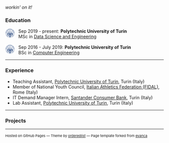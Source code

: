 _workin' on it!_

### Education

<img style="float: left;" src="images/polito.png?raw=true" width="30" height="30"/> &nbsp;&nbsp; Sep 2019 - present: **Polytechnic University of Turin** <br>
&nbsp;&nbsp; MSc in <a href="https://didattica.polito.it/pls/portal30/sviluppo.offerta_formativa_2019.vis?p_a_acc=2020&p_sdu=37&p_cds=320" target="_blank"> Data Science and Engineering </a>
<br><br>
<img style="float: left;" src="images/polito.png?raw=true" width="30" height="30"/> &nbsp;&nbsp; Sep 2016 - July 2019: **Polytechnic University of Turin** <br>
&nbsp;&nbsp; BSc in <a href="https://didattica.polito.it/pls/portal30/sviluppo.offerta_formativa_2019.vis?p_coorte=2020&p_sdu=37&p_cds=10" target="_blank"> Computer Engineering </a> 

---

### Experience
- Teaching Assistant,  [Polytechnic University of Turin](https://www.polito.it/), Turin (Italy)
- Member of National Youth Council, [Italian Athletics Federation (FIDAL)](http://www.fidal.it/content/Young-Leaders-Il-Consiglio-Giovanile/124544?fbclid=IwAR1_E8B3Zj-oOlZgBkv0JsIlgiLcAP2_r-Dho4QEi7ZjXAvqT-eiyPjHR5M), Rome (Italy)
- IT Demand Manager Intern, [Santander Consumer Bank](https://www.santanderconsumer.it/), Turin (Italy)
- Lab Assistant, [Polytechnic University of Turin](https://www.polito.it/), Turin (Italy)

---

### Projects 

<!--- [Project 1 Title](/sample_page)  <!---(/pdf/sample_presentation.pdf) (http://example.com/) 
<img src="images/dummy_thumbnail.jpg?raw=true"/> --->

---

<!-- Remove link if you don't want to attibute -->
<p style="font-size:11px">Hosted on GitHub Pages &mdash; Theme by <a href="https://github.com/orderedlist" target="_blank">orderedlist</a> &mdash; Page template forked from <a href="https://github.com/evanca/quick-portfolio" target="_blank">evanca</a></p>
